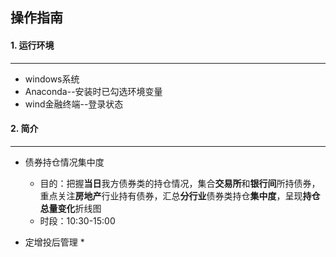 ## 操作指南

#### 1. 运行环境

---

* windows系统
* Anaconda--安装时已勾选环境变量
* wind金融终端--登录状态



#### 2. 简介

---

* 债券持仓情况集中度
  * 目的：把握**当日**我方债券类的持仓情况，集合**交易所**和**银行间**所持债券，重点关注**房地产**行业持有债券，汇总**分行业**债券类持仓**集中度**，呈现**持仓总量变化**折线图
  * 时段：10:30-15:00

* 定增投后管理
  * 

